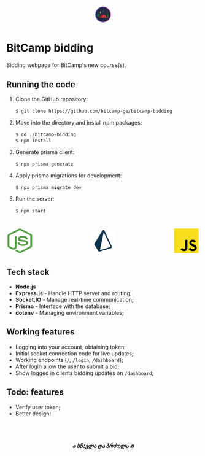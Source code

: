 <h1 align="center">
    <img src="./public/img/minicamp.webp" width=48 height=48>
</h1>

# BitCamp bidding
Bidding webpage for BitCamp's new course(s).

## Running the code

1. Clone the GitHub repository:
    ```obviously
    $ git clone https://github.com/bitcamp-ge/bitcamp-bidding
    ```

0. Move into the directory and install npm packages:
    ```shell
    $ cd ./bitcamp-bidding
    $ npm install
    ```

0. Generate prisma client:
    ```shell
    $ npx prisma generate
    ```

0. Apply prisma migrations for development:
    ```shell
    $ npx prisma migrate dev
    ```

0. Run the server:
    ```shell
    $ npm start
    ```

<h1 align="center">
    <img src="./public/img/nodejs.png" width=64 height=64>
    &nbsp;&nbsp;&nbsp;&nbsp;&nbsp;&nbsp;&nbsp;&nbsp;&nbsp;&nbsp;
    &nbsp;&nbsp;&nbsp;&nbsp;&nbsp;&nbsp;&nbsp;&nbsp;&nbsp;&nbsp;
    <img src="./public/img/prisma.png" width=64 height=64>
    &nbsp;&nbsp;&nbsp;&nbsp;&nbsp;&nbsp;&nbsp;&nbsp;&nbsp;&nbsp;
    &nbsp;&nbsp;&nbsp;&nbsp;&nbsp;&nbsp;&nbsp;&nbsp;&nbsp;&nbsp;
    <img src="./public/img/javascript.png" width=64 height=64>
</h1>

## Tech stack

- **Node.js**
- **Express.js** - Handle HTTP server and routing;
- **Socket.IO** - Manage real-time communication;
- **Prisma** - Interface with the database;
- **dotenv** - Managing environment variables;

## Working features

- Logging into your account, obtaining token;
- Initial socket connection code for live updates;
- Working endpoints (`/`, `/login`, `/dashboard`);
- After login allow the user to submit a bid;
- Show logged in clients bidding updates on `/dashboard`;

## Todo: features

- Verify user token;
- Better design!

<br><br><h5 align="center">✊ სწავლა და ბრძოლა 🔥</h5>
<!-- Dont mind the decorations :p -->